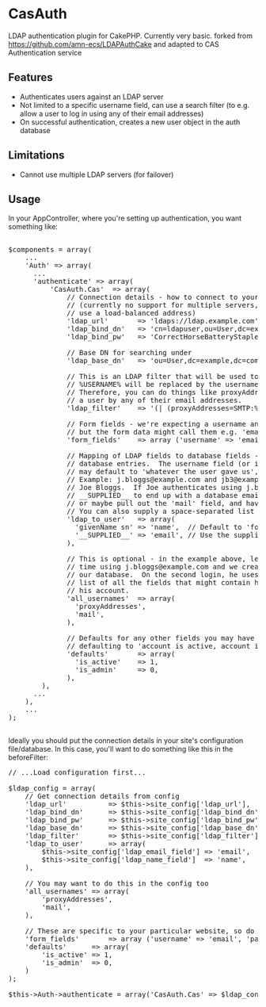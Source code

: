 CasAuth
============

LDAP authentication plugin for CakePHP.  Currently very basic.
forked from https://github.com/amn-ecs/LDAPAuthCake
and adapted to CAS Authentication service

Features
--------

* Authenticates users against an LDAP server
* Not limited to a specific username field, can use a search filter (to e.g. allow a user to log in using any of their email addresses)
* On successful authentication, creates a new user object in the auth database

Limitations
-----------

* Cannot use multiple LDAP servers (for failover)

Usage
-----

In your AppController, where you're setting up authentication, you want something like:

<pre lang="php">

$components = array(
    ...
    'Auth' => array(
      ...
      'authenticate' => array(
          'CasAuth.Cas'  => array(
              // Connection details - how to connect to your LDAP server
              // (currently no support for multiple servers, so ideally
              // use a load-balanced address)
              'ldap_url'       => 'ldaps://ldap.example.com',
              'ldap_bind_dn'   => 'cn=ldapuser,ou=User,dc=example,dc=com',
              'ldap_bind_pw'   => 'CorrectHorseBatteryStaple',
              
              // Base DN for searching under
              'ldap_base_dn'   => 'ou=User,dc=example,dc=com',
              
              // This is an LDAP filter that will be used to look up user objects by username.
              // %USERNAME% will be replaced by the username entered by the user.
              // Therefore, you can do things like proxyAddresses lookup to find
              // a user by any of their email addresses.
              'ldap_filter'    => '(| (proxyAddresses=SMTP:%USERNAME%) (proxyAddresses=smtp:%USERNAME%) )',
              
              // Form fields - we're expecting a username and password,
              // but the form data might call them e.g. 'email' and 'password'
              'form_fields'    => array ('username' => 'email', 'password' => 'password'),
              
              // Mapping of LDAP fields to database fields - used when auto-creating
              // database entries.  The username field (or in this example, the email field)
              // may default to 'whatever the user gave us', rather than picking something from LDAP.
              // Example: j.bloggs@example.com and jb3@example.com are both email addresses for
              // Joe Bloggs.  If Joe authenticates using j.bloggs@example.com, you can either use
              // __SUPPLIED__ to end up with a database email field of 'j.bloggs@example.com',
              // or maybe pull out the 'mail' field, and have it use 'jb3@example.com'.
              // You can also supply a space-separated list of fields for e.g. the name.
              'ldap_to_user'   => array(
                'givenName sn' => 'name',  // Default to 'forename surname' format
                '__SUPPLIED__' => 'email', // Use the supplied email address
              ),
              
              // This is optional - in the example above, let's say Joe logged in for the first
              // time using j.bloggs@example.com and we created an account with that address in
              // our database.  On the second login, he uses jb3@example.com.  We need to have a
              // list of all the fields that might contain his email addresses, so we can find
              // his account.
              'all_usernames'  => array(
                'proxyAddresses',
                'mail',
              ),
              
              // Defaults for any other fields you may have in your database, e.g.
              // defaulting to 'account is active, account is not an admin'
              'defaults'       => array(
                'is_active'    => 1,
                'is_admin'     => 0,
              ),
        ),
      ...
    ),
    ...
);

</pre>

Ideally you should put the connection details in your site's configuration file/database. In this case,
you'll want to do something like this in the beforeFilter:

<pre lang="php">
// ...Load configuration first...

$ldap_config = array(
	// Get connection details from config
	'ldap_url'          => $this->site_config['ldap_url'],
	'ldap_bind_dn'      => $this->site_config['ldap_bind_dn'],
	'ldap_bind_pw'      => $this->site_config['ldap_bind_pw'],
	'ldap_base_dn'      => $this->site_config['ldap_base_dn'],
	'ldap_filter'       => $this->site_config['ldap_filter'],
	'ldap_to_user'      => array(
	    $this->site_config['ldap_email_field'] => 'email',
	    $this->site_config['ldap_name_field']  => 'name',
	),

	// You may want to do this in the config too
	'all_usernames' => array(
	    'proxyAddresses',
	    'mail',
	),

	// These are specific to your particular website, so do not really need to be in a config file
	'form_fields'       => array ('username' => 'email', 'password' => 'password'),
	'defaults'      => array(
	    'is_active' => 1,
	    'is_admin'  => 0,
	)
);

$this->Auth->authenticate = array('CasAuth.Cas' => $ldap_config);

</pre>
